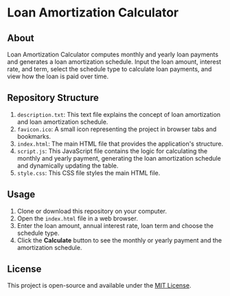 # Loan Amortization Calculator

## About
Loan Amortization Calculator computes monthly and yearly loan payments and generates a loan amortization schedule. Input the loan amount, interest rate, and term, select the schedule type to calculate loan payments, and view how the loan is paid over time.

## Repository Structure
1. `description.txt`: This text file explains the concept of loan amortization and loan amortization schedule.
2. `favicon.ico`: A small icon representing the project in browser tabs and bookmarks.
3. `index.html`: The main HTML file that provides the application's structure.
4. `script.js`: This JavaScript file contains the logic for calculating the monthly and yearly payment, generating the loan amortization schedule and dynamically updating the table.
5. `style.css`: This CSS file styles the main HTML file.

## Usage
1. Clone or download this repository on your computer.
2. Open the `index.html` file in a web browser.
3. Enter the loan amount, annual interest rate, loan term and choose the schedule type.
4. Click the **Calculate** button to see the monthly or yearly payment and the amortization schedule.

## License
This project is open-source and available under the [MIT License](https://opensource.org/license/mit).
